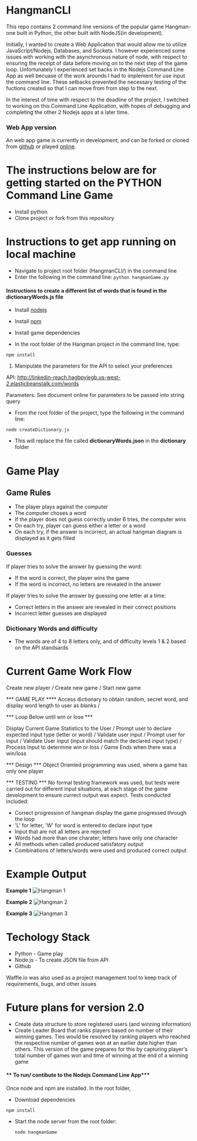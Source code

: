 # HangmanCLI
This repo contains 2 command line versions of the popular game Hangman- one built in Python, the other built with NodeJS(in development). 

Initially, I wanted to create a Web Application that would allow me to utilize JavaScript/Nodejs, Databases, and Sockets. I however experienced some issues with working with the asynchronous nature of node, with respect to ensuring the receipt of data before moving on to the next step of the game loop. Unfortunately I experienced set backs in the Nodejs Command Line App as well becuase of the work arounds I had to implement for use input the command line. These setbacks prevented the necessary testing of the fuctions created so that I can move from from step to the next.

In the interest of time with respect to the deadline of the project, I switched to working on this Command Line Application, with hopes of debugging and completing the other 2 Nodejs apps at a later time.


### Web App version
An web app game is currently in development, and can be forked or cloned from [github](https://github.com/tgreenidge/Hangman) or played [online](https://hangman-extreme.herokuapp.com/).


# The instructions below are for getting started on the PYTHON Command Line Game
- Install python
- Clone project or fork from this repository

# Instructions to get app running on local machine
- Navigate to project root folder (HangmanCLI/) in the command line
- Enter the following in the command line:
  ``` python hangmanGame.py ```


#### Instructions to create  a different list of words that is found in the dictionaryWords.js file
- Install [nodejs](https://nodejs.org/en/)
- Install [npm](http://blog.npmjs.org/post/85484771375/how-to-install-npm)
- Install game dependencies

- In the root folder of the Hangman project in the command line, type:

 ```npm install```

   
1. Manipulate the parameters for the API to select your preferences
 
API: http://linkedin-reach.hagbpyjegb.us-west-2.elasticbeanstalk.com/words
 
Parameters: See document online for parameters to be passed into string query

- From the root folder of the project, type the following in the command line:

``` node createDictionary.js ```

- This will replace the file called **dictionaryWords.json** in the **dictionary** folder 


# Game Play

## Game Rules
- The player plays against the computer 
- The computer choses a word
- If the player does not guess correctly under 6 tries, the computer wins
- On each try, player can guess either a letter or a word
- On each try, if the answer is incorrect, an actual hangman diagram is displayed as it gets filled
 

### Guesses
If player tries to solve the answer by guessing the word:
  - If the word is correct, the player wins the game
  - If the word is incorrect, no letters are revealed in the answer

If player tries to solve the answer by guessing one letter at a time:
  - Correct letters in the answer are revealed in their correct positions
  - Incorrect letter guesses are displayed

### Dictionary Words and difficulty 
- The words are of 4 to 8 letters only, and of difficulty levels 1 & 2 based on the API standsards


# Current Game Work Flow

  Create new player
          \/
  Create new game
          \/
  Start new game
  
  *** GAME PLAY ****
  Access dictionary to obtain random, secret word, and display word length to user as blanks
          \/

  *** Loop Below until win or lose ***
  
  Display Current Game Statistics to the User
          \/
  Prompt user to declare expected input type (letter or word)
          \/
  Validate user input 
          \/
  Prompt user for input 
          \/
  Validate User input (input should match the declared input type)
          \/
  Process Input to determine win or loss
          \/
  Game Ends when there was a win/loss


  *** Design ***
  Object Oriented programming was used, where a game has only one player

  *** TESTING ***
  No formal testing framework was used, but tests were carried out for different input situations,
  at each stage of the game development to ensure currect output was expect. Tests conducted included:
  
  - Correct progression of hangman display the game progressed through the loop
  - 'L' for letter, 'W' for word is entered to declare input type
  - Input that are not all letters are rejected
  - Words had more than one charater; letters have only one character
  - All methods when called produced satisfatory output
  - Combinations of letters/words were used and produced correct output

# Example Output

**Example 1**
![Hangman 1]('./images/Hangman1.png' "Sample output")

**Example 2**
![Hangman 2]('./images/Hangman1.png' "Sample output")

**Example 3**
![Hangman 3]('./images/Hangman1.png' "Sample output")


# Techology Stack
- Python -  Game play
- Node.js - To create JSON file from API
- Github 


Waffle.io was also used as a project management tool to keep track of requirements, bugs, and other issues

# Future plans for version 2.0

- Create data structure to store registered users (and winning information)
- Create Leader Board that ranks players based on number of their winning games. Ties would be resolved by ranking players who reached the respective number of games won at an earlier date higher than others. This version of the game prepares for this by capturing player's total number of games won and time of winning at the end of a winning game


#### ** To run/ contibute to the Nodejs Command Line App*** 

Once node and npm are installed. In the root folder, 

- Download dependencies

 ```npm install```

- Start the node server from the root folder:
  
  ```node hangmanGame```

